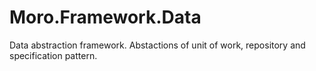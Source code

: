 # Moro.Framework.Data
Data abstraction framework. Abstactions of unit of work, repository and specification pattern.
